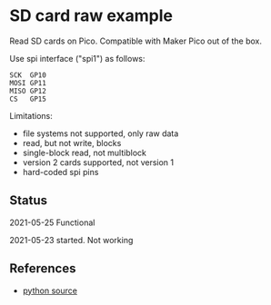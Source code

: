 # SD card raw example

Read SD cards on Pico. Compatible with Maker Pico out of the box.

Use spi interface ("spi1") as follows:
```
SCK  GP10
MOSI GP11
MISO GP12
CS   GP15
```

Limitations:
* file systems not supported, only raw data
* read, but not write, blocks
* single-block read, not multiblock
* version 2 cards supported, not version 1
* hard-coded spi pins


## Status

2021-05-25 Functional

2021-05-23 started. Not working

## References

* [python source](https://github.com/adafruit/Adafruit_CircuitPython_SD/blob/master/adafruit_sdcard.py)

